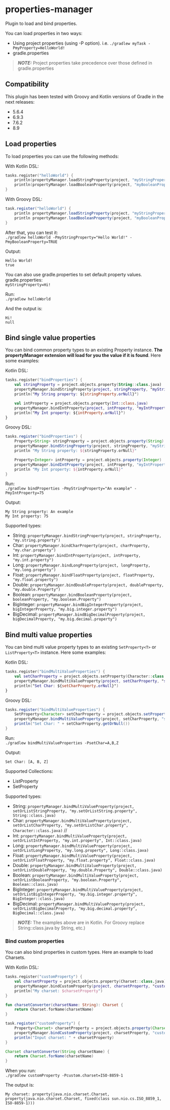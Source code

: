 # properties-manager

Plugin to load and bind properties.  

You can load properties in two ways:
- Using project properties (using -P option). i.e. `./gradlew myTask -PmyProperty=HelloWorld!`
- gradle.properties

> **_NOTE:_**  Project properties take precedence over those defined in gradle.properties

## Compatibility
This plugin has been tested with Groovy and Kotlin versions of Gradle in the next releases:
- 5.6.4
- 6.9.3
- 7.6.2
- 8.9

## Load properties
To load properties you can use the following methods:

With Kotlin DSL:
```kotlin
tasks.register("helloWorld") {
    println(propertyManager.loadStringProperty(project, "myStringProperty"))  // Loads String property
    println(propertyManager.loadBooleanProperty(project, "myBooleanProperty"))  // Loads Boolean property
}
```

With Groovy DSL:
```groovy
task.register("helloWorld") {
    println propertyManager.loadStringProperty(project, "myStringProperty")  // Loads String property
    println propertyManager.loadBooleanProperty(project, "myBooleanProperty")  // Loads Boolean property
}
```

After that, you can test it:  
`./gradlew helloWorld -PmyStringProperty="Hello World!" -PmyBooleanProperty=TRUE`

Output:  
```
Hello World!
true
```

You can also use gradle.properties to set default property values.  
gradle.properties:  
`myStringProperty=Hi!`

Run:  
`./gradlew helloWorld`

And the output is:
```
Hi!
null
```

## Bind single value properties
You can bind common property types to an existing Property<T> instance. **The propertyManager extension will load for you the value if it is found**. Here some examples:

Kotlin DSL:
```kotlin
tasks.register("bindProperties") {
    val stringProperty = project.objects.property(String::class.java)
    propertyManager.bindStringProperty(project, stringProperty, "myStringProperty")
    println("My String property: ${stringProperty.orNull}")

    val intProperty = project.objects.property(Int::class.java)
    propertyManager.bindIntProperty(project, intProperty, "myIntProperty")
    println("My Int property: ${intProperty.orNull}")
}
```

Groovy DSL:
```groovy
tasks.register("bindProperties") {
    Property<String> stringProperty = project.objects.property(String)
    propertyManager.bindStringProperty(project, stringProperty, "myStringProperty")
    println "My String property: ${stringProperty.orNull}"

    Property<Integer> intProperty = project.objects.property(Integer)
    propertyManager.bindIntProperty(project, intProperty, "myIntProperty")
    println "My Int property: ${intProperty.orNull}"
}
```

Run:  
`./gradlew bindProperties -PmyStringProperty="An example" -PmyIntProperty=75`

Output:
```
My String property: An example
My Int property: 75
```

Supported types:
- String: `propertyManager.bindStringProperty(project, stringProperty, "my.string.property")`
- Char: `propertyManager.bindCharProperty(project, charProperty, "my.char.property")`
- Int: `propertyManager.bindIntProperty(project, intProperty, "my.int.property")`
- Long: `propertyManager.bindLongProperty(project, longProperty, "my.long.property")`
- Float: `propertyManager.bindFloatProperty(project, floatProperty, "my.float.property")`
- Double: `propertyManager.bindDoubleProperty(project, doubleProperty, "my.double.Property")`
- Boolean: `propertyManager.bindBooleanProperty(project, booleanProperty, "my.boolean.Property")`
- BigInteger: `propertyManager.bindBigIntegerProperty(project, bigIntegerProperty, "my.big.integer.property")`
- BigDecimal: `propertyManager.bindBigDecimalProperty(project, bigDecimalProperty, "my.big.decimal.property")`

## Bind multi value properties
You can bind multi value property types to an existing `SetProperty<T>` or `ListProperty<T>` instance. Here some examples:

Kotlin DSL:
```kotlin
tasks.register("bindMultiValueProperties") {
    val setCharProperty = project.objects.setProperty(Character::class.java)
    propertyManager.bindMultiValueProperty(project, setCharProperty, "setChar", Character::class.java)
    println("Set Char: ${setCharProperty.orNull}")
}
```

Groovy DSL:
```groovy
tasks.register("bindMultiValueProperties") {
    SetProperty<Character> setCharProperty = project.objects.setProperty(Character)
    propertyManager.bindMultiValueProperty(project, setCharProperty, "setChar", Character)
    println("Set Char: " + setCharProperty.getOrNull())
}
```

Run:  
`./gradlew bindMultiValueProperties -PsetChar=A,B,Z`

Output:
```
Set Char: [A, B, Z]
```

Supported Collections:
- ListProperty
- SetProperty

Supported types:
- String: `propertyManager.bindMultiValueProperty(project, setOrListStringProperty, "my.setOrListString.property", String::class.java)`
- Char: `propertyManager.bindMultiValueProperty(project, setOrListCharProperty, "my.setOrListChar.property", Character::class.java)` //
- Int: `propertyManager.bindMultiValueProperty(project, setOrListIntProperty, "my.int.property", Int::class.java)`
- Long: `propertyManager.bindMultiValueProperty(project, setOrListLongProperty, "my.long.property", Long::class.java)`
- Float: `propertyManager.bindMultiValueProperty(project, setOrListFloatProperty, "my.float.property", Float::class.java)`
- Double: `propertyManager.bindMultiValueProperty(project, setOrListDoubleProperty, "my.double.Property", Double::class.java)`
- Boolean: `propertyManager.bindMultiValueProperty(project, setOrListBooleanProperty, "my.boolean.Property", Boolean::class.java)`
- BigInteger: `propertyManager.bindMultiValueProperty(project, setOrListBigIntegerProperty, "my.big.integer.property", BigInteger::class.java)`
- BigDecimal: `propertyManager.bindMultiValueProperty(project, setOrListBigDecimalProperty, "my.big.decimal.property", BigDecimal::class.java)`

> **_NOTE:_**  The examples above are in Kotlin. For Groovy replace String::class.java by String, etc.)

### Bind custom properties
You can also bind properties in custom types. Here an example to load Charsets.

With Kotlin DSL:
```kotlin
tasks.register("customProperty") {
    val charsetProperty = project.objects.property(Charset::class.java)  // Create a Property<Charset!> or use an existing property. Depending on your needs.
    propertyManager.bindCustomProperty(project, charsetProperty, "custom.charset", Charset::class.java) { charsetConverter(it) } // Binds the property specifying a converting function
    println("My charset: $charsetProperty")
}

fun charsetConverter(charsetName: String): Charset {
    return Charset.forName(charsetName)
}
```
```groovy
task.register("customProperty") {
    Property<Charset> charsetProperty = project.objects.property(Charset)   // Create a Property<Charset> or use an existing property. Depending on your needs.
    propertyManager.bindCustomProperty(project, charsetProperty, "custom.charset", Charset, this::charsetConverter) // Binds the property specifying a converting function
    println("Input charset: " + charsetProperty)
}

Charset charsetConverter(String charsetName) {
    return Charset.forName(charsetName)
}
```

When you run:  
`./gradlew customProperty -Pcustom.charset=ISO-8859-1`

The output is:  
```
My charset: property(java.nio.charset.Charset, property(java.nio.charset.Charset, fixed(class sun.nio.cs.ISO_8859_1, ISO-8859-1)))
```
